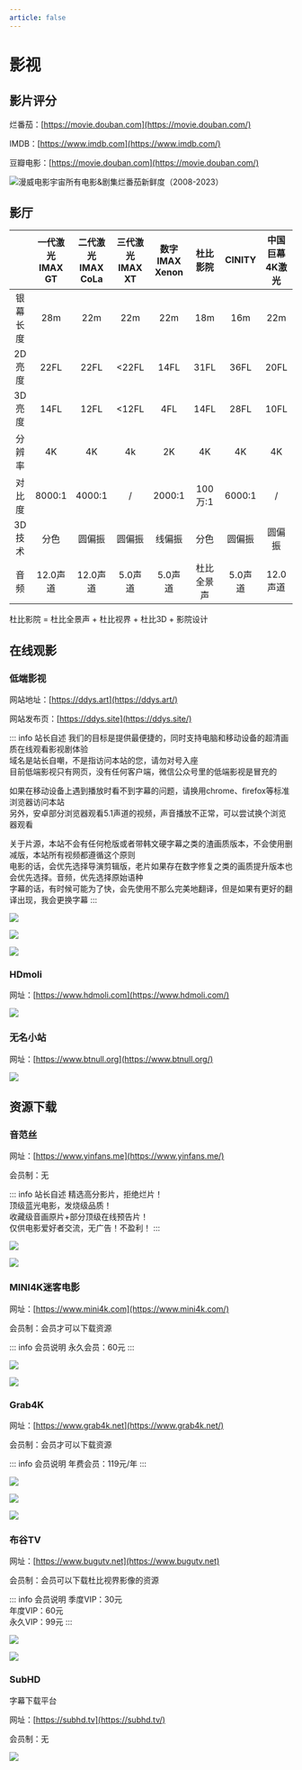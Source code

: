 ```yaml
---
article: false
---
```


# 影视

## 影片评分

烂番茄：[https://movie.douban.com](https://movie.douban.com/)

IMDB：[https://www.imdb.com](https://www.imdb.com/)

豆瓣电影：[https://movie.douban.com](https://movie.douban.com/)

![漫威电影宇宙所有电影&剧集烂番茄新鲜度（2008-2023）](https://img.sherry4869.com/blog/link/movies/tomatoes-mcu.jpg)

## 影厅

|      | 一代激光<br/>IMAX GT | 二代激光<br/>IMAX CoLa | 三代激光<br/>IMAX XT | 数字IMAX<br/>Xenon |  杜比影院  | CINITY | 中国巨幕<br/>4K激光 | 中国巨幕<br/>氙灯 |
|:----:|:----------------:|:------------------:|:----------------:|:----------------:|:------:|:------:|:-------------:|:-----------:|
| 银幕长度 |       28m        |        22m         |       22m        |       22m        |  18m   |  16m   |      22m      |     22m     |
| 2D亮度 |       22FL       |        22FL        |      <22FL       |       14FL       |  31FL  |  36FL  |     20FL      |    14FL     |
| 3D亮度 |       14FL       |        12FL        |      <12FL       |       4FL        |  14FL  |  28FL  |     10FL      |     6FL     |
| 分辨率  |        4K        |         4K         |        4k        |        2K        |   4K   |   4K   |      4K       |     2K      |
| 对比度  |      8000:1      |       4000:1       |        /         |      2000:1      | 100万:1 | 6000:1 |       /       |      /      |
| 3D技术 |        分色        |        圆偏振         |       圆偏振        |       线偏振        |   分色   |  圆偏振   |      圆偏振      |     线偏振     |
|  音频  |      12.0声道      |       12.0声道       |      5.0声道       |      5.0声道       | 杜比全景声  | 5.0声道  |    12.0声道     |    5.0声道    |

杜比影院 = 杜比全景声 + 杜比视界 + 杜比3D + 影院设计

<SiteInfo name="全球影厅分布数据" url="https://docs.qq.com/sheet/DQ3FEUUZJdklNSWJP" preview="https://img.sherry4869.com/blog/link/movies/cinema.jpg" />

## 在线观影

### 低端影视

网站地址：[https://ddys.art](https://ddys.art/)

网站发布页：[https://ddys.site](https://ddys.site/)

::: info 站长自述
我们的目标是提供最便捷的，同时支持电脑和移动设备的超清画质在线观看影视剧体验  
域名是站长自嘲，不是指访问本站的您，请勿对号入座  
目前低端影视只有网页，没有任何客户端，微信公众号里的低端影视是冒充的

如果在移动设备上遇到播放时看不到字幕的问题，请换用chrome、firefox等标准浏览器访问本站  
另外，安卓部分浏览器观看5.1声道的视频，声音播放不正常，可以尝试换个浏览器观看

关于片源，本站不会有任何枪版或者带韩文硬字幕之类的渣画质版本，不会使用删减版，本站所有视频都遵循这个原则  
电影的话，会优先选择导演剪辑版，老片如果存在数字修复之类的画质提升版本也会优先选择。音频，优先选择原始语种  
字幕的话，有时候可能为了快，会先使用不那么完美地翻译，但是如果有更好的翻译出现，我会更换字幕
:::

![](https://img.sherry4869.com/blog/link/movies/share/img.png)

![](https://img.sherry4869.com/blog/link/movies/share/img_1.png)

![](https://img.sherry4869.com/blog/link/movies/share/img_2.png)

### HDmoli

网址：[https://www.hdmoli.com](https://www.hdmoli.com/)

![](https://img.sherry4869.com/blog/link/movies/share/img_10.png)

### 无名小站

网址：[https://www.btnull.org](https://www.btnull.org/)

![](https://img.sherry4869.com/blog/link/movies/share/img_12.png)

## 资源下载

### 音范丝

网址：[https://www.yinfans.me](https://www.yinfans.me/)

会员制：无

::: info 站长自述
精选高分影片，拒绝烂片！  
顶级蓝光电影，发烧级品质！  
收藏级音画原片+部分顶级在线预告片！  
仅供电影爱好者交流，无广告！不盈利！
:::

![](https://img.sherry4869.com/blog/link/movies/share/img_16.png)

![](https://img.sherry4869.com/blog/link/movies/share/img_17.png)

### MINI4K迷客电影

网址：[https://www.mini4k.com](https://www.mini4k.com/)

会员制：会员才可以下载资源

::: info 会员说明
永久会员：60元
:::

![](https://img.sherry4869.com/blog/link/movies/share/img_15.png)

![](https://img.sherry4869.com/blog/link/movies/share/img_14.png)

### Grab4K

网址：[https://www.grab4k.net](https://www.grab4k.net/)

会员制：会员才可以下载资源

::: info 会员说明
年费会员：119元/年
:::

![](https://img.sherry4869.com/blog/link/movies/share/img_7.png)

![](https://img.sherry4869.com/blog/link/movies/share/img_8.png)

![](https://img.sherry4869.com/blog/link/movies/share/img_9.png)

### 布谷TV

网址：[https://www.bugutv.net](https://www.bugutv.net)

会员制：会员可以下载杜比视界影像的资源

::: info 会员说明
季度VIP：30元  
年度VIP：60元  
永久VIP：99元
:::

![](https://img.sherry4869.com/blog/link/movies/share/img_5.png)

![](https://img.sherry4869.com/blog/link/movies/share/img_6.png)

### SubHD

字幕下载平台

网址：[https://subhd.tv](https://subhd.tv/)

会员制：无

![](https://img.sherry4869.com/blog/link/movies/share/img_13.png)